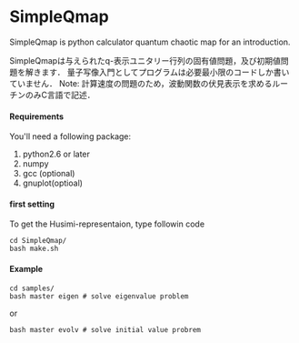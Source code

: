 # SimpleQmap

SimpleQmap is python calculator quantum chaotic map for an introduction.

SimpleQmapは与えられたq-表示ユニタリー行列の固有値問題，及び初期値問題を解きます．
量子写像入門としてプログラムは必要最小限のコードしか書いていません．
Note: 計算速度の問題のため，波動関数の伏見表示を求めるルーチンのみC言語で記述．

#### Requirements

You'll need a following package:

1. python2.6 or later
2. numpy
3. gcc (optional)
4. gnuplot(optioal)

#### first setting
To get the Husimi-representaion, type followin code

	cd SimpleQmap/
	bash make.sh

#### Example

	cd samples/
	bash master eigen # solve eigenvalue problem

or 

	bash master evolv # solve initial value probrem